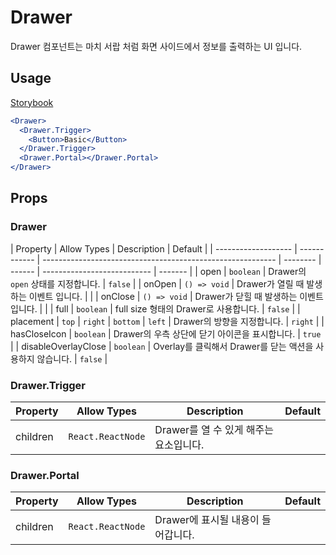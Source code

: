 # Drawer

Drawer 컴포넌트는 마치 서랍 처럼 화면 사이드에서 정보를 출력하는 UI 입니다.

## Usage

[Storybook](https://designsystemlab.github.io/design-system/?path=/docs/actions-drawer--basic)

```jsx
<Drawer>
  <Drawer.Trigger>
    <Button>Basic</Button>
  </Drawer.Trigger>
  <Drawer.Portal></Drawer.Portal>
</Drawer>
```

## Props

### Drawer

| Property            | Allow Types  | Description                                                | Default  |
| ------------------- | ------------ | ---------------------------------------------------------- | -------- | ------ | --------------------------- | ------- |
| open                | `boolean`    | Drawer의 `open` 상태를 지정합니다.                         | `false`  |
| onOpen              | `() => void` | Drawer가 열릴 때 발생하는 이벤트 입니다.                   |          |
| onClose             | `() => void` | Drawer가 닫힐 때 발생하는 이벤트 입니다.                   |          |
| full                | `boolean`    | full size 형태의 Drawer로 사용합니다.                      | `false`  |
| placement           | `top`        | `right`                                                    | `bottom` | `left` | Drawer의 방향을 지정합니다. | `right` |
| hasCloseIcon        | `boolean`    | Drawer의 우측 상단에 닫기 아이콘을 표시합니다.             | `true`   |
| disableOverlayClose | `boolean`    | Overlay를 클릭해서 Drawer를 닫는 액션을 사용하지 않습니다. | `false`  |

### Drawer.Trigger

| Property | Allow Types       | Description                            | Default |
| -------- | ----------------- | -------------------------------------- | ------- |
| children | `React.ReactNode` | Drawer를 열 수 있게 해주는 요소입니다. |         |

### Drawer.Portal

| Property | Allow Types       | Description                        | Default |
| -------- | ----------------- | ---------------------------------- | ------- |
| children | `React.ReactNode` | Drawer에 표시될 내용이 들어갑니다. |         |
